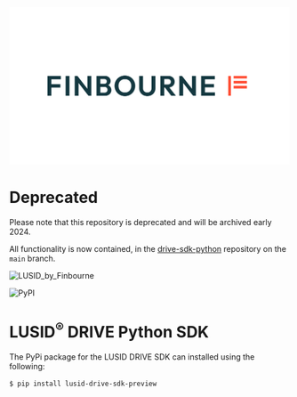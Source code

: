 ![LUSID_by_Finbourne](./resources/Finbourne_Logo_Teal.svg)

# Deprecated

Please note that this repository is deprecated and will be archived early 2024.

All functionality is now contained, in the [drive-sdk-python](https://github.com/finbourne/drive-sdk-python) repository on the `main` branch.

![LUSID_by_Finbourne](https://content.finbourne.com/LUSID_repo.png)

![PyPI](https://img.shields.io/pypi/v/lusid-drive-sdk-preview?color=blue)

# LUSID<sup>®</sup> DRIVE Python SDK

The PyPi package for the LUSID DRIVE SDK can installed using the following:

```
$ pip install lusid-drive-sdk-preview
```
